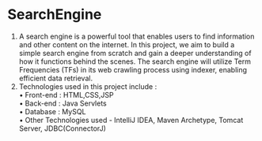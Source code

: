 # SearchEngine
1. A search engine is a powerful tool that enables users to find information and other content on the internet. In this project, we aim to build a simple search engine from scratch and gain a deeper understanding of how it functions behind the scenes. The search engine will utilize Term Frequencies (TFs) in its web crawling process using indexer, enabling efficient data retrieval.
2. Technologies used in this project include : <br>
   • Front-end : HTML,CSS,JSP<br>
   • Back-end : Java Servlets<br>
   • Database : MySQL<br>
   • Other Technologies used - IntelliJ IDEA, Maven Archetype, Tomcat Server, JDBC(ConnectorJ)
  

